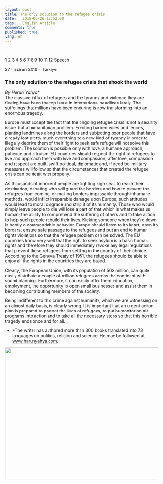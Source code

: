 ```yaml
---
layout: post
title: The only solution to the refugee crisis
date:   2018-06-26 13:52:00
tags:   English Article 
comments: true
published: true
lang: en
---
```

  
<br>
<script src="//cdnjs.cloudflare.com/ajax/libs/jquery/1.8.3/jquery.min.js"></script>

<style>
span {
    color:blue;
    cursor:pointer;
}
table {
    font-family: arial, sans-serif;
    border-collapse: collapse;
    width: 100%;
}

td, th {
    border: 1px solid #dddddd;
    text-align: left;
    padding: 8px;
}

tr:nth-child(even) {
    background-color: #dddddd;
}
</style>
<div> 
<p><span onclick="show('Page1');"><a  class="waves-effect waves-light btn">1</a></span> <span onclick="show('Page2');"><a  class="waves-effect waves-light btn">2</a></span> <span onclick="show('Page3');"><a  class="waves-effect waves-light btn">3</a></span> <span onclick="show('Page4');"><a  class="waves-effect waves-light btn">4</a></span> <span onclick="show('Page5');"><a  class="waves-effect waves-light btn">5</a></span> <span onclick="show('Page6');"><a  class="waves-effect waves-light btn">6</a></span> <span onclick="show('Page7');"><a  class="waves-effect waves-light btn">7</a></span> <span onclick="show('Page8');"><a  class="waves-effect waves-light btn">8</a></span> <span onclick="show('Page9');"><a  class="waves-effect waves-light btn">9</a></span> <span onclick="show('Page10');"><a  class="waves-effect waves-light btn">10</a></span> <span onclick="show('Page11');"><a  class="waves-effect waves-light btn">11</a></span> <span onclick="show('Page12');"><a  class="waves-effect waves-light btn">12</a></span> <span onclick="show('PageSpeech');"><a  class="waves-effect waves-light btn">Speech</a></span>
</p>
</div>
<div class="teaser clearfix"></div>
<div id="Page1" class="page" style="display:none">
	{% include content_page1.html %}
</div>
 
<div class="teaser clearfix"></div>
<div id="Page2" class="page" style="display:none">
    	{% include content_page2.html %}
</div>
 
<div class="teaser clearfix"></div>
<div id="Page3" class="page" style="display:none">
    	{% include content_page3.html %}
</div>
 
<div class="teaser clearfix"></div>
<div id="Page4" class="page" style="display:none">
    	{% include content_page4.html %}
</div>
 
<div class="teaser clearfix"></div>
<div id="Page5" class="page" style="display:none">
    	{% include content_page5.html %}
</div>
 
<div class="teaser clearfix"></div>
<div id="Page6" class="page" style="display:none">
    	{% include content_page6.html %}
</div>
 
<div class="teaser clearfix"></div>
<div id="Page7" class="page" style="display:none">
    	{% include content_page7.html %}
</div>
 
<div class="teaser clearfix"></div>
<div id="Page8" class="page" style="display:none">
    	{% include content_page8.html %}
</div>
 
<div class="teaser clearfix"></div>
<div id="Page9" class="page" style="display:none">
    	{% include content_page9.html %}
</div>
 
<div class="teaser clearfix"></div>
<div id="Page10" class="page" style="display:none">
    	{% include content_page10.html %}
</div>
 
<div class="teaser clearfix"></div>
<div id="Page11" class="page" style="display:none">
    	{% include content_page11.html %}
</div>
 
<div class="teaser clearfix"></div>
<div id="Page12" class="page" style="display:none">
    	{% include content_page12.html %}
</div>

<div class="teaser clearfix"></div>
<div id="PageSpeech" class="page" style="display:none">
    	{% include text-to-speech.html %}
</div>

<p class="meta">27 Haziran 2018 - Türkiye</p>

### The only solution to the refugee crisis that shook the world

_By Harun Yahya*_
<br>
<i class="fas fa-paragraph fa-2x"></i> The massive influx of refugees and the tyranny and violence they are fleeing have been the top issue in international headlines lately. The sufferings that millions have been enduring is now transforming into an enormous tragedy.

Europe must accept the fact that the ongoing refugee crisis is not a security issue, but a humanitarian problem. Erecting barbed wires and fences, planting landmines along the borders and subjecting poor people that have already lost pretty much everything to a new kind of tyranny in order to illegally deprive them of their right to seek safe refuge will not solve this problem. The solution is possible only with love, a humane approach, patience and altruism. EU countries should respect the right of refugees to live and approach them with love and compassion; after love, compassion and respect are built, swift political, diplomatic and, if need be, military measures will follow so that the circumstances that created the refugee crisis can be dealt with properly. 

As thousands of innocent people are fighting high seas to reach their destination, debating who will guard the borders and how to prevent the refugees from coming, or making borders impassable through inhumane methods, would inflict irreparable damage upon Europe; such attitudes would lead to moral disgrace and strip it of its humanity. Those who would simply leave people to die will lose a part of that which is what makes us human; the ability to comprehend the suffering of others and to take action to help such people rebuild their lives. Kicking someone when they're down is hardly a commendable behavior. Europe should listen to its heart, open its borders, ensure safe passage to the refugees and put an end to human rights violations so that the refugee problem can be solved. The EU countries know very well that the right to seek asylum is a basic human rights and therefore they should immediately revoke any legal regulations that prevent these refugees from settling in the country of their choice. According to the Geneva Treaty of 1951, the refugees should be able to enjoy all the rights in the countries they are based.

Clearly, the European Union, with its population of 503 million, can quite easily distribute a couple of million refugees across the continent with sound planning. Furthermore, it can easily offer them education, employment, the opportunity to open small businesses and assist them in becoming contributing members of the society.

Being indifferent to this crime against humanity, which we are witnessing on an almost daily basis, is clearly wrong. It is important that an urgent action plan is prepared to protect the lives of refugees, to put humanitarian aid programs into action and to take all the necessary steps so that this horrible tragedy ends once and for all.



* *The writer has authored more than 300 books translated into 73 languages on politics, religion and science. He may be followed at www.harunyahya.com.


<img style="-webkit-user-select: none;cursor: zoom-in;" src="https://i2.wp.com/www.dunyahalleri.com/wp-content/uploads/2018/07/kaygilar.jpg?ssl=1" width="771" height="433">

